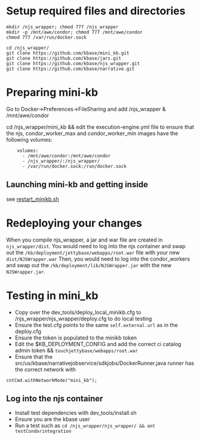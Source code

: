# Setup required files and directories
```
mkdir /njs_wrapper; chmod 777 /njs_wrapper
mkdir -p /mnt/awe/condor; chmod 777 /mnt/awe/condor
chmod 777 /var/run/docker.sock

cd /njs_wrapper/
git clone https://github.com/kbase/mini_kb.git
git clone https://github.com/kbase/jars.git
git clone https://github.com/kbase/njs_wrapper.git
git clone https://github.com/kbase/narrative.git
```
# Preparing mini-kb
Go to Docker->Preferences->FileSharing and add /njs_wrapper & /mnt/awe/condor


cd /njs_wrapper/mini_kb && edit the execution-engine.yml file to ensure that the njs, condor_worker_max and condor_worker_min images have the following volumes:
```
    volumes:
      - /mnt/awe/condor:/mnt/awe/condor      
      - /njs_wrapper/:/njs_wrapper/
      - /var/run/docker.sock:/run/docker.sock
```

## Launching mini-kb and getting inside
see [restart_minikb.sh](restart_minikb.sh)

# Redeploying your changes

When you compile njs_wrapper, a jar and war file are created in `njs_wrapper/dist`. You would need to log into the njs container and swap out the 
`/kb/deployment/jettybase/webapps/root.war` file with your new `dist/NJSWrapper.war`
Then, you would need to log into the condor_workers and swap out the `/kb/deployment/lib/NJSWrapper.jar` with the new `NJSWrapper.jar`.

# Testing in mini_kb

* Copy over the dev_tools/deploy_local_minikb.cfg to /njs_wrapper/njs_wrapper/deploy.cfg to do local testing
* Ensure the test.cfg points to the same `self.external.url` as in the deploy.cfg
* Ensure the token is populated to the minikb token
* Edit the $KB_DEPLOYMENT_CONFIG and add the correct ci catalog admin token &&  `touchjettybase/webapps/root.war`
* Ensure that the src/us/kbase/narrativejobservice/sdkjobs/DockerRunner.java runner has the correct network with

```
cntCmd.withNetworkMode("mini_kb");
```
## Log into the njs container
 * Install test dependencies with dev_tools/install.sh
 * Ensure you are the kbase user 
 * Run a test such as `cd /njs_wrapper/njs_wrapper/ && ant testCondorintegration`
